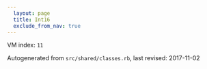 ```yaml
---
  layout: page
  title: Int16
  exclude_from_nav: true
---
```


  VM index: `11`

Autogenerated from `src/shared/classes.rb`, last revised: 2017-11-02